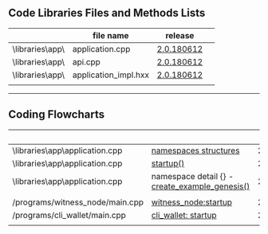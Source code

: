 ## Code Libraries Files and Methods Lists

|  | file name | release |  |
|---|---|---|---|
| \libraries\app\  | application.cpp | [2.0.180612](/core/knowledge_base/shared_files/files_methods/Core_Release_2-0-180612-app-cpp.pdf)  |  |
| \libraries\app\ | api.cpp | [2.0.180612](/core/knowledge_base/shared_files/files_methods/Core_Release_2-0-180612-api-cpp.pdf) |  |
| \libraries\app\ | application_impl.hxx | [2.0.180612](/core/knowledge_base/shared_files/files_methods/Core_Release_2-0-180612-app-impl-hxx.pdf) |  |
|  |  |  |  |

***

## Coding Flowcharts

|  | | release | |
|---|---|---|---|
|\libraries\app\application.cpp | [namespaces structures ](/core/knowledge_base/shared_files/application-cpp-namespaces.pdf) | 2.0.180612 |  
| \libraries\app\application.cpp | [startup()](/core/knowledge_base/shared_files/application-cpp-startup.pdf) | 2.0.180612 |
|\libraries\app\application.cpp | namespace detail {} - [create_example_genesis()](/core/knowledge_base/shared_files/application-cpp-ns-detail.pdf) | 2.0.180612 |
|  |  |  |  |
| /programs/witness_node/main.cpp | [witness_node:startup](/core/knowledge_base/shared_files/witness_node_ex-codeflows.pdf) | 2.0.180612 |  |
| /programs/cli_wallet/main.cpp | [cli_wallet: startup](/core/knowledge_base/shared_files/cli_wallet_exe-codeflow.pdf) |2.0.180612  |  |
|  |  |  |  |

